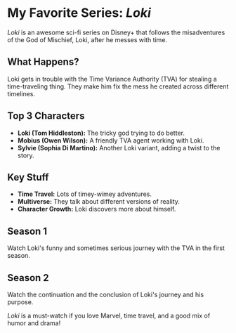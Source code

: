 # My Favorite Series: *Loki*

*Loki* is an awesome sci-fi series on Disney+ that follows the misadventures of the God of Mischief, Loki, after he messes with time.

## What Happens?
Loki gets in trouble with the Time Variance Authority (TVA) for stealing a time-traveling thing. They make him fix the mess he created across different timelines.

## Top 3 Characters
- **Loki (Tom Hiddleston):** The tricky god trying to do better.
- **Mobius (Owen Wilson):** A friendly TVA agent working with Loki.
- **Sylvie (Sophia Di Martino):** Another Loki variant, adding a twist to the story.

## Key Stuff
- **Time Travel:** Lots of timey-wimey adventures.
- **Multiverse:** They talk about different versions of reality.
- **Character Growth:** Loki discovers more about himself.

## Season 1
Watch Loki's funny and sometimes serious journey with the TVA in the first season.

## Season 2
Watch the continuation and the conclusion of Loki's journey and his purpose.

*Loki* is a must-watch if you love Marvel, time travel, and a good mix of humor and drama!
